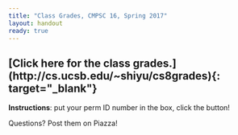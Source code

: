 ```yaml
---
title: "Class Grades, CMPSC 16, Spring 2017"
layout: handout
ready: true
---
```

<h2>
[Click here for the class grades.](http://cs.ucsb.edu/~shiyu/cs8grades){: target="_blank"} </h2>
<strong>Instructions</strong>: put your perm ID number in the box, click the button!

Questions? Post them on Piazza!
